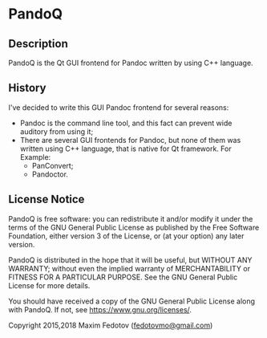 # PandoQ

## Description
PandoQ is the Qt GUI frontend for Pandoc written by using C++ language.

## History
I've decided to write this GUI Pandoc frontend for several reasons:
* Pandoc is the command line tool, and this fact can prevent wide auditory from using it;
* There are several GUI frontends for Pandoc, but none of them was written using C++ language, that is native for Qt framework. For Example:
  *  PanConvert;
  *  Pandoctor.
  
## License Notice
PandoQ is free software: you can redistribute it and/or modify it under the terms of the GNU General Public License as published by the Free Software Foundation, either version 3 of the License, or (at your option) any later version.

PandoQ is distributed in the hope that it will be useful, but WITHOUT ANY WARRANTY; without even the implied warranty of MERCHANTABILITY or FITNESS FOR A PARTICULAR PURPOSE. See the GNU General Public License for more details.

You should have received a copy of the GNU General Public License along with PandoQ.  If not, see <https://www.gnu.org/licenses/>.

Copyright 2015,2018 Maxim Fedotov  (fedotovmo@gmail.com)